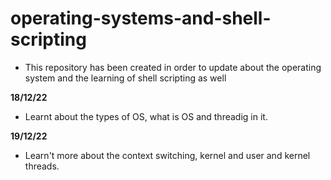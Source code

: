 # operating-systems-and-shell-scripting
* This repository has been created in order to update about the operating system and the learning of shell scripting as well

**18/12/22**
* Learnt about the types of OS, what is OS and threadig in it.

**19/12/22**
* Learn't more about the context switching, kernel and user and kernel threads.

